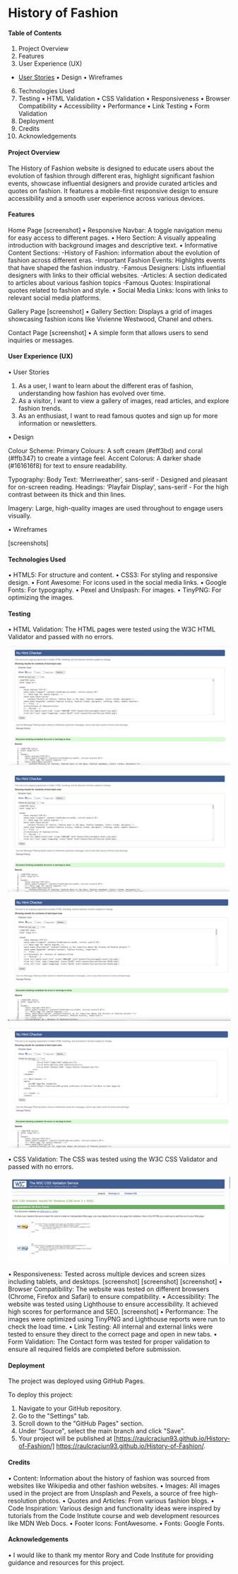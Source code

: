 # History of Fashion

#### Table of Contents

1. Project Overview
2. Features
3. User Experience (UX)
- [User Stories](#user-stories)
• Design
• Wireframes
6. Technologies Used
7. Testing
• HTML Validation
• CSS Validation
• Responsiveness
• Browser Compatibility
• Accessibility
• Performance
• Link Testing
• Form Validation
8. Deployment
9. Credits
10. Acknowledgements

#### Project Overview

The History of Fashion website is designed to educate users about the evolution of fashion through different eras, highlight significant fashion events, showcase influential designers and provide curated articles and quotes on fashion. It features a mobile-first responsive design to ensure accessibility and a smooth user experience across various devices.

#### Features

Home Page
[screenshot]
• Responsive Navbar: A toggle navigation menu for easy access to different pages.
• Hero Section: A visually appealing introduction with background images and descriptive text.
• Informative Content Sections:
-History of Fashion: information about the evolution of fashion across different eras.
-Important Fashion Events: Highlights events that have shaped the fashion industry.
-Famous Designers: Lists influential designers with links to their official websites.
-Articles: A section dedicated to articles about various fashion topics
-Famous Quotes: Inspirational quotes related to fashion and style.
• Social Media Links: Icons with links to relevant social media platforms.

Gallery Page
[screenshot]
• Gallery Section: Displays a grid of images showcasing fashion icons like Vivienne Westwood, Chanel and others.

Contact Page
[screenshot]
• A simple form that allows users to send inquiries or messages.


#### User Experience (UX)

• User Stories

1. As a user, I want to learn about the different eras of fashion, understanding how fashion has evolved over time.
2. As a visitor, I want to view a gallery of images, read articles, and explore fashion trends.
3. As an enthusiast, I want to read famous quotes and sign up for more information or newsletters.


• Design

Colour Scheme:
Primary Colours: A soft cream (#eff3bd) and coral (#ffb347) to create a vintage feel.
Accent Colorus: A darker shade (#161616f8) for text to ensure readability.

Typography:
Body Text: ‘Merriweather’, sans-serif - Designed and pleasant for on-screen reading.
Headings: ‘Playfair Display’, sans-serif - For the high contrast between its thick and thin lines.

Imagery:
Large, high-quality images are used throughout to engage users visually.

• Wireframes

[screenshots]


#### Technologies Used

• HTML5: For structure and content.
• CSS3: For styling and responsive design.
• Font Awesome: For icons used in the social media links.
• Google Fonts: For typography.
• Pexel and Unslpash: For images.
• TinyPNG: For optimizing the images.

#### Testing

• HTML Validation: The HTML pages were tested using the W3C HTML Validator and passed with no errors.

![home screenshot](assets/testing-images/html-home-validation.png)

![gallery screenshot](testing/html-gallery-validation.png)

![contact screenshot](testing/html-contact-validation.png)

![404 screensshot](testing/html-404-validation.png)

• CSS Validation: The CSS was tested using the W3C CSS Validator and passed with no errors.

![css screenshot](testing/css-style-validation.png)

• Responsiveness: Tested across multiple devices and screen sizes including tablets, and desktops.
[screenshot]
[screenshot]
[screenshot]
• Browser Compatibility: The website was tested on different browsers (Chrome, Firefox and Safari) to ensure compatibility.
• Accessibility: The website was tested using Lighthouse to ensure accessibility. It achieved high scores for performance and SEO.
[screenshot]
• Performance: The images were optimized using TinyPNG and Lighthouse reports were run to check the load time.
• Link Testing: All internal and external links were tested to ensure they direct to the correct page and open in new tabs.
• Form Validation: The Contact form was tested for proper validation to ensure all required fields are completed before submission.

#### Deployment

The project was deployed using GitHub Pages.

To deploy this project:
1. Navigate to your GitHub repository.
2. Go to the "Settings" tab.
3. Scroll down to the "GitHub Pages" section.
4. Under "Source", select the main branch and click "Save".
5. Your project will be published at [https://raulcraciun93.github.io/History-of-Fashion/] https://raulcraciun93.github.io/History-of-Fashion/.

#### Credits

• Content: Information about the history of fashion was sourced from websites like Wikipedia and other fashion websites.
• Images: All images used in the project are from Unsplash and Pexels, a source of free high-resolution photos.
• Quotes and Articles: From various fashion blogs.
• Code Inspiration: Various design and functionality ideas were inspired by tutorials from the Code Institute course and web development resources like MDN Web Docs.
• Footer Icons: FontAwesome.
• Fonts: Google Fonts.

#### Acknowledgements

• I would like to thank my mentor Rory and Code Institute for providing guidance and resources for this project.
